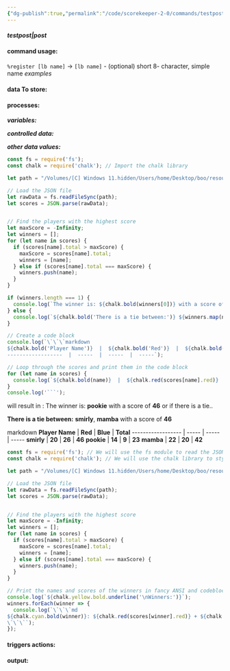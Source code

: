 ```yaml
---
{"dg-publish":true,"permalink":"/code/scorekeeper-2-0/commands/testpost-post/","dgPassFrontmatter":true}
---
```



#### *testpost|post*
#### **command usage:**
`%register [lb name]` 
→ `[lb name]` - (optional) short 8- character, simple name
*examples* 

#### **data To store:**


#### **processes:**

***variables:***

***controlled data:***


***other data values:***


```js
const fs = require('fs');
const chalk = require('chalk'); // Import the chalk library

let path = "/Volumes/[C] Windows 11.hidden/Users/home/Desktop/boo/resources/test-scripts/scores.json";

// Load the JSON file
let rawData = fs.readFileSync(path);
let scores = JSON.parse(rawData);


// Find the players with the highest score
let maxScore = -Infinity;
let winners = [];
for (let name in scores) {
  if (scores[name].total > maxScore) {
    maxScore = scores[name].total;
    winners = [name];
  } else if (scores[name].total === maxScore) {
    winners.push(name);
  }
}

if (winners.length === 1) {
  console.log(`The winner is: ${chalk.bold(winners[0])} with a score of ${chalk.green(maxScore)}`);
} else {
  console.log(`${chalk.bold('There is a tie between:')} ${winners.map(name => chalk.bold(name)).join(', ')} with a score of ${chalk.green(maxScore)}`);
}

// Create a code block
console.log(`\`\`\`markdown
${chalk.bold('Player Name')}  |  ${chalk.bold('Red')}  |  ${chalk.bold('Blue')}  |  ${chalk.bold('Total')}
------------------  |  -----  |  -----  |  -----`);

// Loop through the scores and print them in the code block
for (let name in scores) {
  console.log(`${chalk.bold(name)}  |  ${chalk.red(scores[name].red)}  |  ${chalk.blue(scores[name].blue)}  |  ${chalk.green(scores[name].total)}`);
}
console.log('```');

```
will result in : 
The winner is: **pookie** with a score of **46**
or if there is a tie..

**There is a tie between:** **smirly**, **mamba** with a score of **46**

markdown
**Player Name**  |  **Red**  |  **Blue**  |  **Total**
------------------  |  -----  |  -----  |  -----
**smirly**  |  **20**  |  **26**  |  **46**
**pookie**  |  **14**  |  **9**  |  **23**
**mamba**  |  **22**  |  **20**  |  **42**



```js
const fs = require('fs'); // We will use the fs module to read the JSON file
const chalk = require('chalk'); // We will use the chalk library to style the output text

let path = "/Volumes/[C] Windows 11.hidden/Users/home/Desktop/boo/resources/test-scripts/scores.json";

// Load the JSON file
let rawData = fs.readFileSync(path);
let scores = JSON.parse(rawData);


// Find the players with the highest score
let maxScore = -Infinity;
let winners = [];
for (let name in scores) {
  if (scores[name].total > maxScore) {
    maxScore = scores[name].total;
    winners = [name];
  } else if (scores[name].total === maxScore) {
    winners.push(name);
  }
}

// Print the names and scores of the winners in fancy ANSI and codeblock markdown
console.log(`${chalk.yellow.bold.underline('\nWinners:')}`);
winners.forEach(winner => {
  console.log(`\`\`\`md
${chalk.cyan.bold(winner)}: ${chalk.red(scores[winner].red)} + ${chalk.blue(scores[winner].blue)} = ${chalk.magenta.bold(scores[winner].total)}
\`\`\``);
});

```

#### **triggers actions:**

#### **output:**